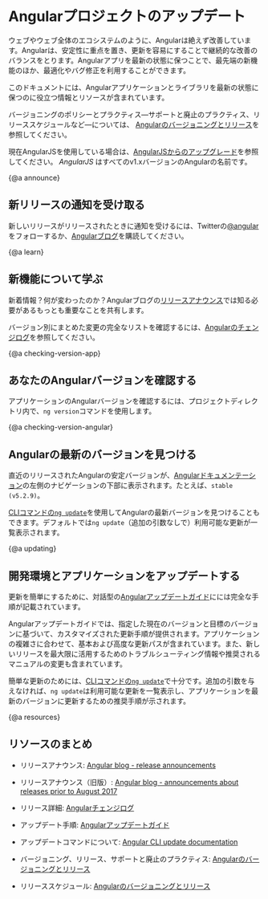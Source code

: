 # Angularプロジェクトのアップデート

ウェブやウェブ全体のエコシステムのように、Angularは絶えず改善しています。Angularは、安定性に重点を置き、更新を容易にすることで継続的な改善のバランスをとります。Angularアプリを最新の状態に保つことで、最先端の新機能のほか、最適化やバグ修正を利用することができます。

このドキュメントには、Angularアプリケーションとライブラリを最新の状態に保つのに役立つ情報とリソースが含まれています。

バージョニングのポリシーとプラクティス&mdash;サポートと廃止のプラクティス、リリーススケジュールなど&mdash;については、
[Angularのバージョニングとリリース](guide/releases "Angular versioning and releases")を参照してください。


<div class="alert is-helpful">

現在AngularJSを使用している場合は、[AngularJSからのアップグレード](guide/upgrade "Upgrading from Angular JS")を参照してください。 _AngularJS_ はすべてのv1.xバージョンのAngularの名前です。

</div>


{@a announce}
## 新リリースの通知を受け取る

新しいリリースがリリースされたときに通知を受けるには、Twitterの[@angular](https://twitter.com/angular "@angular on Twitter")をフォローするか、[Angularブログ](https://blog.angular.io "Angular blog")を購読してください。

{@a learn}
## 新機能について学ぶ

新着情報？何が変わったのか？Angularブログの[リリースアナウンス]( https://blog.angular.io/tagged/release%20notes "Angular blog - release announcements")では知る必要があるもっとも重要なことを共有します。

バージョン別にまとめた変更の完全なリストを確認するには、[Angularのチェンジログ](https://github.com/angular/angular/blob/master/CHANGELOG.md "Angular change log")を参照してください。


{@a checking-version-app}
## あなたのAngularバージョンを確認する

アプリケーションのAngularバージョンを確認するには、プロジェクトディレクトリ内で、`ng version`コマンドを使用します。


{@a checking-version-angular}
## Angularの最新のバージョンを見つける

直近のリリースされたAngularの安定バージョンが、[Angularドキュメンテーション](https://angular.io/docs "Angular documentation")の左側のナビゲーションの下部に表示されます。たとえば、`stable (v5.2.9)`。

[CLIコマンドの`ng update`](https://github.com/angular/angular-cli/wiki/update "Angular CLI update documentation")を使用してAngularの最新バージョンを見つけることもできます。デフォルトでは`ng update`（追加の引数なしで）利用可能な更新が一覧表示されます。


{@a updating}
## 開発環境とアプリケーションをアップデートする

更新を簡単にするために、対話型の[Angularアップデートガイド](https://update.angular.io/ "Angular Update Guide")にには完全な手順が記載されています。

Angularアップデートガイドでは、指定した現在のバージョンと目標のバージョンに基づいて、カスタマイズされた更新手順が提供されます。アプリケーションの複雑さに合わせて、基本および高度な更新パスが含まれています。また、新しいリリースを最大限に活用するためのトラブルシューティング情報や推奨されるマニュアルの変更も含まれています。

簡単な更新のためには、[CLIコマンドの`ng update`](https://github.com/angular/angular-cli/wiki/update "Angular CLI update documentation")で十分です。追加の引数を与えなければ、`ng update`は利用可能な更新を一覧表示し、アプリケーションを最新のバージョンに更新するための推奨手順が示されます。

{@a resources}
## リソースのまとめ

* リリースアナウンス: [Angular blog - release announcements](https://blog.angular.io/tagged/release%20notes "Angular blog announcements about recent releases")

* リリースアナウンス（旧版）: [Angular blog - announcements about releases prior to August 2017](https://blog.angularjs.org/search?q=available&by-date=true "Angular blog announcements about releases prior to August 2017")

* リリース詳細: [Angularチェンジログ](https://github.com/angular/angular/blob/master/CHANGELOG.md "Angular change log")

* アップデート手順: [Angularアップデートガイド](https://update.angular.io/ "Angular Update Guide")

* アップデートコマンドについて: [Angular CLI update documentation](https://github.com/angular/angular-cli/wiki/update "Angular CLI update documentation")

* バージョニング、リリース、サポートと廃止のプラクティス: [Angularのバージョニングとリリース](guide/releases "Angular versioning and releases")

* リリーススケジュール: [Angularのバージョニングとリリース](guide/releases#schedule "Angular versioning and releases")